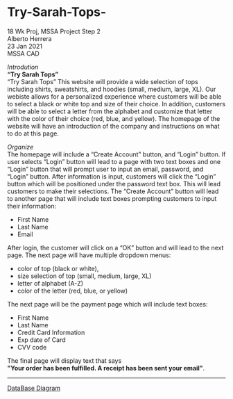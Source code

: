 # Try-Sarah-Tops-
18 Wk Proj, MSSA Project Step 2 <br/>
Alberto Herrera <br/>
23 Jan 2021 <br/>
MSSA CAD <br/>


*Introdution*<br/>
__**“Try  Sarah Tops”**__ <br/>
“Try Sarah Tops” This website will provide a wide selection of tops including shirts, sweatshirts, and hoodies (small, medium, large, XL). 
Our webiste allows for a personalized experience where customers will be able to select a black or white top and size of their choice.  In addition, customers will be able to select a letter from the alphabet and customize that letter with the color of their choice (red, blue, and yellow). 
The homepage of the website will have an introduction of the company and instructions on what to do at this page. 

*Organize*<br/>
The homepage will include a “Create Account” button, and “Login” button.
If user selects “Login” button will lead to a page with two text boxes and one “Login” button that will prompt user to input an email, password, and “Login” button. After information is input, customers will click the “Login” button which will be positioned under the password text box. This will lead customers to make their selections. The “Create Account” button will lead to another page that will include text boxes prompting customers to input their information:<br/>
  +	First Name<br/>
  +	Last Name<br/>
  +	Email<br/>
  
After login, the customer will click on a “OK” button and will lead to the next page. The next page will have multiple dropdown menus:<br/>
  +	color of top (black or white), <br/>
  +	size selection of top (small, medium, large, XL)<br/>
  +	letter of alphabet (A-Z)<br/>
  +	color of the letter (red, blue, or yellow)<br/>
  
The next page will be the payment page which will include text boxes:<br/>
  +	First Name<br/>
  +	Last Name<br/>
  +	Credit Card Information<br/>
  +	 Exp date of Card<br/>
  +	CVV code<br/>
  
The final page will display text that says<br/>
 **__"Your order has been fulfilled. A receipt has been sent your email"__**.



---


[DataBase Diagram](https://github.com/Misdah90stv/Try-Sarah-Tops-/blob/main/TrySarahTopsDiagramChart%20(2).pdf)




